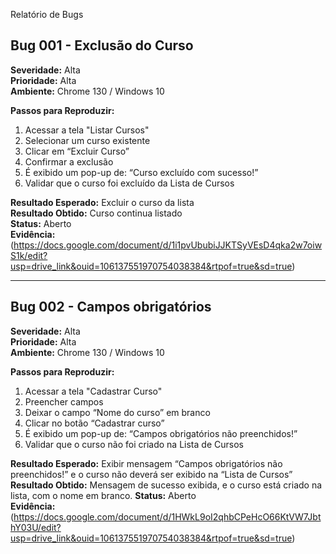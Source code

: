 Relatório de Bugs
 
## Bug 001 - Exclusão do Curso
**Severidade:** Alta  
**Prioridade:** Alta  
**Ambiente:** Chrome 130 / Windows 10  
 
**Passos para Reproduzir:**
1. Acessar a tela "Listar Cursos"
2. Selecionar um curso existente
3. Clicar em “Excluir Curso”
4. Confirmar a exclusão
5. É exibido um pop-up de: “Curso excluído com sucesso!”
5. Validar que o curso foi excluído da Lista de Cursos
 
**Resultado Esperado:** Excluir o curso da lista  
**Resultado Obtido:** Curso continua listado  
**Status:** Aberto  
**Evidência:** (https://docs.google.com/document/d/1i1pvUbubiJJKTSyVEsD4qka2w7oiwS1k/edit?usp=drive_link&ouid=106137551970754038384&rtpof=true&sd=true)
 
 
-----
 
 
## Bug 002 - Campos obrigatórios
**Severidade:** Alta  
**Prioridade:** Alta  
**Ambiente:** Chrome 130 / Windows 10  
 
**Passos para Reproduzir:**
1. Acessar a tela "Cadastrar Curso"
2. Preencher campos
3. Deixar o campo “Nome do curso” em branco
4. Clicar no botão “Cadastrar curso”
5. É exibido um pop-up de: “Campos obrigatórios não preenchidos!”
6. Validar que o curso não foi criado na Lista de Cursos
 
**Resultado Esperado:** Exibir mensagem “Campos obrigatórios não preenchidos!” e o curso não deverá ser exibido na “Lista de Cursos”  
**Resultado Obtido:** Mensagem de sucesso exibida, e o curso está criado na lista, com o nome em branco. 
**Status:** Aberto  
**Evidência:** (https://docs.google.com/document/d/1HWkL9oI2qhbCPeHcO66KtVW7JbthY03U/edit?usp=drive_link&ouid=106137551970754038384&rtpof=true&sd=true)
